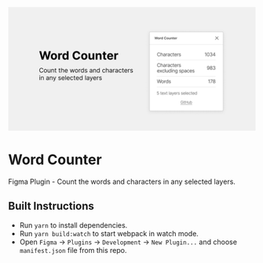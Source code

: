![Word Counter Cover](./WordCounterCoverArt.png)

# Word Counter
Figma Plugin - Count the words and characters in any selected layers.

## Built Instructions
* Run `yarn` to install dependencies.
* Run `yarn build:watch` to start webpack in watch mode.
* Open `Figma` -> `Plugins` -> `Development` -> `New Plugin...` and choose `manifest.json` file from this repo.
